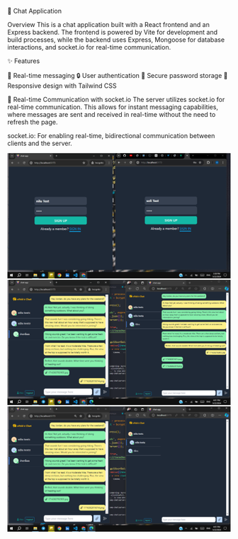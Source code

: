 💬 Chat Application

Overview
This is a chat application built with a React frontend and an Express backend.
The frontend is powered by Vite for development and build processes, 
while the backend uses Express, Mongoose for database interactions, and socket.io for real-time communication.

✨ Features

📡 Real-time messaging
🔒 User authentication
🔑 Secure password storage
📱 Responsive design with Tailwind CSS




📡 Real-time Communication with socket.io
The server utilizes socket.io for real-time communication. This allows for instant messaging capabilities, where messages are sent and received in real-time without the need to refresh the page.

socket.io: For enabling real-time, bidirectional communication between clients and the server.


![Screenshot](Screenshot_199.png)
![Screenshot](Screenshot_200.png)
![Screenshot](Screenshot_201.png)
